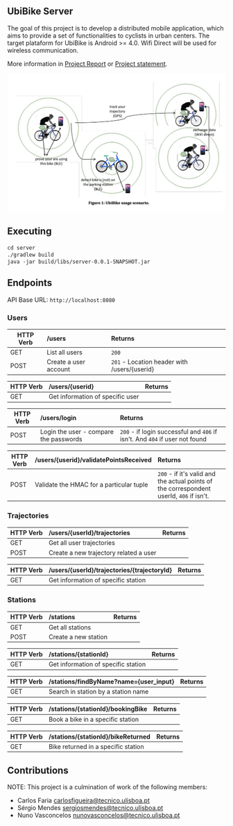 ## UbiBike Server

The goal of this project is to develop a distributed mobile application, which aims to provide a set of functionalities to cyclists in urban centers. The target plataform for UbiBike is Android >= 4.0. Wifi Direct will be used for wireless communication.

More information in [Project Report](https://github.com/carlosfaria94/UbiBike-server/blob/master/Doc/Report.pdf) or [Project statement](https://github.com/carlosfaria94/UbiBike-server/blob/master/Doc/CMU-2016-Project.pdf).

![alt text](https://github.com/carlosfaria94/UbiBike-server/blob/master/Doc/use-scenario.png)


## Executing

```
cd server
./gradlew build
java -jar build/libs/server-0.0.1-SNAPSHOT.jar
```
## Endpoints

API Base URL: `http://localhost:8080`

### Users

| HTTP Verb     | /users | Returns|
| ------------- |:------------|:--------|
| GET           | List all users | `200`|
| POST          | Create a user account | `201` - Location header with /users/{userid}|

| HTTP Verb     | /users/{userid} | Returns|
| ------------- |:------------|:--------|
| GET           | Get information of specific user |

| HTTP Verb     | /users/login | Returns|
| ------------- |:------------|:--------|
| POST          | Login the user - compare the passwords | `200` - if login successful and `406` if isn't. And `404` if user not found|

| HTTP Verb     | /users/{userid}/validatePointsReceived | Returns|
| ------------- |:------------|:--------|
| POST          | Validate the HMAC for a particular tuple | `200` - if it's valid and the actual points of the correspondent userId, `406` if isn't.|


### Trajectories

| HTTP Verb     | /users/{userId}/trajectories | Returns|
| ------------- |:------------|:--------|
| GET           | Get all user trajectories |
| POST          | Create a new trajectory related a user |

| HTTP Verb     | /users/{userId}/trajectories/{trajectoryId} | Returns|
| ------------- |:------------|:--------|
| GET           | Get information of specific station |

### Stations

| HTTP Verb     | /stations | Returns|
| ------------- |:------------|:--------|
| GET           | Get all stations |
| POST          | Create a new station |

| HTTP Verb     | /stations/{stationId} | Returns|
| ------------- |:------------|:--------|
| GET           | Get information of specific station |

| HTTP Verb     | /stations/findByName?name={user_input} | Returns|
| ------------- |:------------|:--------|
| GET           | Search in station by a station name |

| HTTP Verb     | /stations/{stationId}/bookingBike | Returns|
| ------------- |:------------|:--------|
| GET           | Book a bike in a specific station |

| HTTP Verb     | /stations/{stationId}/bikeReturned | Returns|
| ------------- |:------------|:--------|
| GET           | Bike returned in a specific station |


## Contributions

NOTE: This project is a culmination of work of the following members:

- Carlos Faria <carlosfigueira@tecnico.ulisboa.pt>
- Sérgio Mendes <sergiosmendes@tecnico.ulisboa.pt>
- Nuno Vasconcelos <nunovasconcelos@tecnico.ulisboa.pt>
